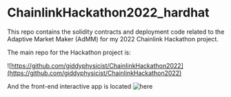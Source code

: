 # ChainlinkHackathon2022_hardhat


This repo contains the solidity contracts and deployment code related to the Adaptive Market Maker (AdMM) for my 2022 Chainlink Hackathon project.

The main repo for the Hackathon project is:

![https://github.com/giddyphysicist/ChainlinkHackathon2022](https://github.com/giddyphysicist/ChainlinkHackathon2022)

And the front-end interactive app is located ![here](https://chainlink-hackathon2022-frontend.vercel.app)
